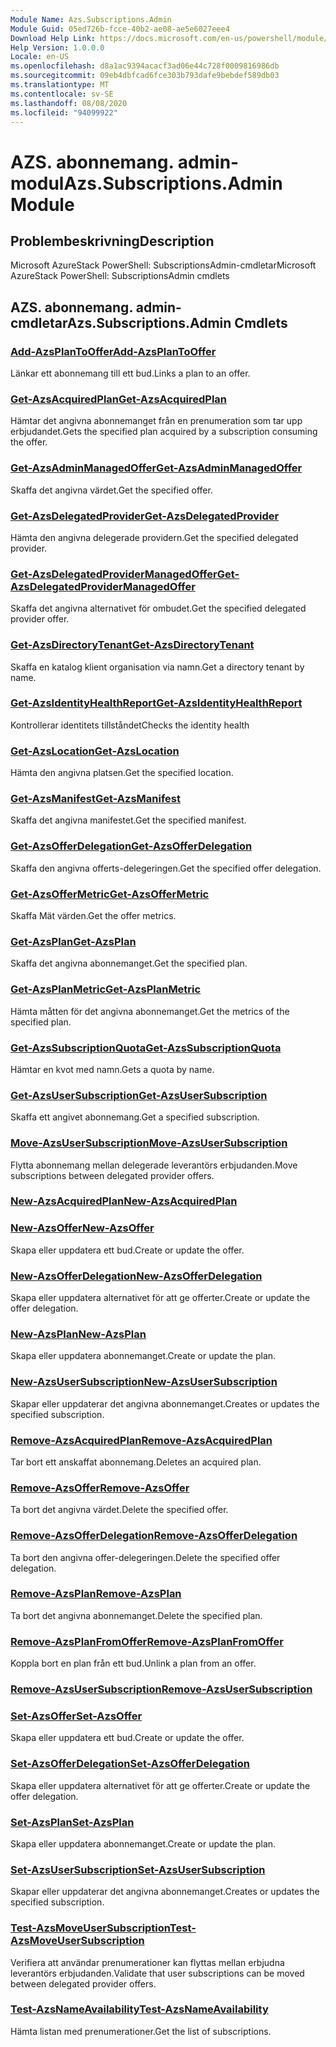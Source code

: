 ```yaml
---
Module Name: Azs.Subscriptions.Admin
Module Guid: 05ed726b-fcce-40b2-ae08-ae5e6027eee4
Download Help Link: https://docs.microsoft.com/en-us/powershell/module/azs.subscriptions.admin
Help Version: 1.0.0.0
Locale: en-US
ms.openlocfilehash: d8a1ac9394acacf3ad06e44c728f0009816986db
ms.sourcegitcommit: 09eb4dbfcad6fce303b793dafe9bebdef589db03
ms.translationtype: MT
ms.contentlocale: sv-SE
ms.lasthandoff: 08/08/2020
ms.locfileid: "94099922"
---
```

# <span data-ttu-id="53602-101">AZS. abonnemang. admin-modul</span><span class="sxs-lookup"><span data-stu-id="53602-101">Azs.Subscriptions.Admin Module</span></span>
## <span data-ttu-id="53602-102">Problembeskrivning</span><span class="sxs-lookup"><span data-stu-id="53602-102">Description</span></span>
<span data-ttu-id="53602-103">Microsoft AzureStack PowerShell: SubscriptionsAdmin-cmdletar</span><span class="sxs-lookup"><span data-stu-id="53602-103">Microsoft AzureStack PowerShell: SubscriptionsAdmin cmdlets</span></span>

## <span data-ttu-id="53602-104">AZS. abonnemang. admin-cmdletar</span><span class="sxs-lookup"><span data-stu-id="53602-104">Azs.Subscriptions.Admin Cmdlets</span></span>
### [<span data-ttu-id="53602-105">Add-AzsPlanToOffer</span><span class="sxs-lookup"><span data-stu-id="53602-105">Add-AzsPlanToOffer</span></span>](Add-AzsPlanToOffer.md)
<span data-ttu-id="53602-106">Länkar ett abonnemang till ett bud.</span><span class="sxs-lookup"><span data-stu-id="53602-106">Links a plan to an offer.</span></span>

### [<span data-ttu-id="53602-107">Get-AzsAcquiredPlan</span><span class="sxs-lookup"><span data-stu-id="53602-107">Get-AzsAcquiredPlan</span></span>](Get-AzsAcquiredPlan.md)
<span data-ttu-id="53602-108">Hämtar det angivna abonnemanget från en prenumeration som tar upp erbjudandet.</span><span class="sxs-lookup"><span data-stu-id="53602-108">Gets the specified plan acquired by a subscription consuming the offer.</span></span>

### [<span data-ttu-id="53602-109">Get-AzsAdminManagedOffer</span><span class="sxs-lookup"><span data-stu-id="53602-109">Get-AzsAdminManagedOffer</span></span>](Get-AzsAdminManagedOffer.md)
<span data-ttu-id="53602-110">Skaffa det angivna värdet.</span><span class="sxs-lookup"><span data-stu-id="53602-110">Get the specified offer.</span></span>

### [<span data-ttu-id="53602-111">Get-AzsDelegatedProvider</span><span class="sxs-lookup"><span data-stu-id="53602-111">Get-AzsDelegatedProvider</span></span>](Get-AzsDelegatedProvider.md)
<span data-ttu-id="53602-112">Hämta den angivna delegerade providern.</span><span class="sxs-lookup"><span data-stu-id="53602-112">Get the specified delegated provider.</span></span>

### [<span data-ttu-id="53602-113">Get-AzsDelegatedProviderManagedOffer</span><span class="sxs-lookup"><span data-stu-id="53602-113">Get-AzsDelegatedProviderManagedOffer</span></span>](Get-AzsDelegatedProviderManagedOffer.md)
<span data-ttu-id="53602-114">Skaffa det angivna alternativet för ombudet.</span><span class="sxs-lookup"><span data-stu-id="53602-114">Get the specified delegated provider offer.</span></span>

### [<span data-ttu-id="53602-115">Get-AzsDirectoryTenant</span><span class="sxs-lookup"><span data-stu-id="53602-115">Get-AzsDirectoryTenant</span></span>](Get-AzsDirectoryTenant.md)
<span data-ttu-id="53602-116">Skaffa en katalog klient organisation via namn.</span><span class="sxs-lookup"><span data-stu-id="53602-116">Get a directory tenant by name.</span></span>

### [<span data-ttu-id="53602-117">Get-AzsIdentityHealthReport</span><span class="sxs-lookup"><span data-stu-id="53602-117">Get-AzsIdentityHealthReport</span></span>](Get-AzsIdentityHealthReport.md)
<span data-ttu-id="53602-118">Kontrollerar identitets tillståndet</span><span class="sxs-lookup"><span data-stu-id="53602-118">Checks the identity health</span></span>

### [<span data-ttu-id="53602-119">Get-AzsLocation</span><span class="sxs-lookup"><span data-stu-id="53602-119">Get-AzsLocation</span></span>](Get-AzsLocation.md)
<span data-ttu-id="53602-120">Hämta den angivna platsen.</span><span class="sxs-lookup"><span data-stu-id="53602-120">Get the specified location.</span></span>

### [<span data-ttu-id="53602-121">Get-AzsManifest</span><span class="sxs-lookup"><span data-stu-id="53602-121">Get-AzsManifest</span></span>](Get-AzsManifest.md)
<span data-ttu-id="53602-122">Skaffa det angivna manifestet.</span><span class="sxs-lookup"><span data-stu-id="53602-122">Get the specified manifest.</span></span>

### [<span data-ttu-id="53602-123">Get-AzsOfferDelegation</span><span class="sxs-lookup"><span data-stu-id="53602-123">Get-AzsOfferDelegation</span></span>](Get-AzsOfferDelegation.md)
<span data-ttu-id="53602-124">Skaffa den angivna offerts-delegeringen.</span><span class="sxs-lookup"><span data-stu-id="53602-124">Get the specified offer delegation.</span></span>

### [<span data-ttu-id="53602-125">Get-AzsOfferMetric</span><span class="sxs-lookup"><span data-stu-id="53602-125">Get-AzsOfferMetric</span></span>](Get-AzsOfferMetric.md)
<span data-ttu-id="53602-126">Skaffa Mät värden.</span><span class="sxs-lookup"><span data-stu-id="53602-126">Get the offer metrics.</span></span>

### [<span data-ttu-id="53602-127">Get-AzsPlan</span><span class="sxs-lookup"><span data-stu-id="53602-127">Get-AzsPlan</span></span>](Get-AzsPlan.md)
<span data-ttu-id="53602-128">Skaffa det angivna abonnemanget.</span><span class="sxs-lookup"><span data-stu-id="53602-128">Get the specified plan.</span></span>

### [<span data-ttu-id="53602-129">Get-AzsPlanMetric</span><span class="sxs-lookup"><span data-stu-id="53602-129">Get-AzsPlanMetric</span></span>](Get-AzsPlanMetric.md)
<span data-ttu-id="53602-130">Hämta måtten för det angivna abonnemanget.</span><span class="sxs-lookup"><span data-stu-id="53602-130">Get the metrics of the specified plan.</span></span>

### [<span data-ttu-id="53602-131">Get-AzsSubscriptionQuota</span><span class="sxs-lookup"><span data-stu-id="53602-131">Get-AzsSubscriptionQuota</span></span>](Get-AzsSubscriptionQuota.md)
<span data-ttu-id="53602-132">Hämtar en kvot med namn.</span><span class="sxs-lookup"><span data-stu-id="53602-132">Gets a quota by name.</span></span>

### [<span data-ttu-id="53602-133">Get-AzsUserSubscription</span><span class="sxs-lookup"><span data-stu-id="53602-133">Get-AzsUserSubscription</span></span>](Get-AzsUserSubscription.md)
<span data-ttu-id="53602-134">Skaffa ett angivet abonnemang.</span><span class="sxs-lookup"><span data-stu-id="53602-134">Get a specified subscription.</span></span>

### [<span data-ttu-id="53602-135">Move-AzsUserSubscription</span><span class="sxs-lookup"><span data-stu-id="53602-135">Move-AzsUserSubscription</span></span>](Move-AzsUserSubscription.md)
<span data-ttu-id="53602-136">Flytta abonnemang mellan delegerade leverantörs erbjudanden.</span><span class="sxs-lookup"><span data-stu-id="53602-136">Move subscriptions between delegated provider offers.</span></span>

### [<span data-ttu-id="53602-137">New-AzsAcquiredPlan</span><span class="sxs-lookup"><span data-stu-id="53602-137">New-AzsAcquiredPlan</span></span>](New-AzsAcquiredPlan.md)


### [<span data-ttu-id="53602-138">New-AzsOffer</span><span class="sxs-lookup"><span data-stu-id="53602-138">New-AzsOffer</span></span>](New-AzsOffer.md)
<span data-ttu-id="53602-139">Skapa eller uppdatera ett bud.</span><span class="sxs-lookup"><span data-stu-id="53602-139">Create or update the offer.</span></span>

### [<span data-ttu-id="53602-140">New-AzsOfferDelegation</span><span class="sxs-lookup"><span data-stu-id="53602-140">New-AzsOfferDelegation</span></span>](New-AzsOfferDelegation.md)
<span data-ttu-id="53602-141">Skapa eller uppdatera alternativet för att ge offerter.</span><span class="sxs-lookup"><span data-stu-id="53602-141">Create or update the offer delegation.</span></span>

### [<span data-ttu-id="53602-142">New-AzsPlan</span><span class="sxs-lookup"><span data-stu-id="53602-142">New-AzsPlan</span></span>](New-AzsPlan.md)
<span data-ttu-id="53602-143">Skapa eller uppdatera abonnemanget.</span><span class="sxs-lookup"><span data-stu-id="53602-143">Create or update the plan.</span></span>

### [<span data-ttu-id="53602-144">New-AzsUserSubscription</span><span class="sxs-lookup"><span data-stu-id="53602-144">New-AzsUserSubscription</span></span>](New-AzsUserSubscription.md)
<span data-ttu-id="53602-145">Skapar eller uppdaterar det angivna abonnemanget.</span><span class="sxs-lookup"><span data-stu-id="53602-145">Creates or updates the specified subscription.</span></span>

### [<span data-ttu-id="53602-146">Remove-AzsAcquiredPlan</span><span class="sxs-lookup"><span data-stu-id="53602-146">Remove-AzsAcquiredPlan</span></span>](Remove-AzsAcquiredPlan.md)
<span data-ttu-id="53602-147">Tar bort ett anskaffat abonnemang.</span><span class="sxs-lookup"><span data-stu-id="53602-147">Deletes an acquired plan.</span></span>

### [<span data-ttu-id="53602-148">Remove-AzsOffer</span><span class="sxs-lookup"><span data-stu-id="53602-148">Remove-AzsOffer</span></span>](Remove-AzsOffer.md)
<span data-ttu-id="53602-149">Ta bort det angivna värdet.</span><span class="sxs-lookup"><span data-stu-id="53602-149">Delete the specified offer.</span></span>

### [<span data-ttu-id="53602-150">Remove-AzsOfferDelegation</span><span class="sxs-lookup"><span data-stu-id="53602-150">Remove-AzsOfferDelegation</span></span>](Remove-AzsOfferDelegation.md)
<span data-ttu-id="53602-151">Ta bort den angivna offer-delegeringen.</span><span class="sxs-lookup"><span data-stu-id="53602-151">Delete the specified offer delegation.</span></span>

### [<span data-ttu-id="53602-152">Remove-AzsPlan</span><span class="sxs-lookup"><span data-stu-id="53602-152">Remove-AzsPlan</span></span>](Remove-AzsPlan.md)
<span data-ttu-id="53602-153">Ta bort det angivna abonnemanget.</span><span class="sxs-lookup"><span data-stu-id="53602-153">Delete the specified plan.</span></span>

### [<span data-ttu-id="53602-154">Remove-AzsPlanFromOffer</span><span class="sxs-lookup"><span data-stu-id="53602-154">Remove-AzsPlanFromOffer</span></span>](Remove-AzsPlanFromOffer.md)
<span data-ttu-id="53602-155">Koppla bort en plan från ett bud.</span><span class="sxs-lookup"><span data-stu-id="53602-155">Unlink a plan from an offer.</span></span>

### [<span data-ttu-id="53602-156">Remove-AzsUserSubscription</span><span class="sxs-lookup"><span data-stu-id="53602-156">Remove-AzsUserSubscription</span></span>](Remove-AzsUserSubscription.md)


### [<span data-ttu-id="53602-157">Set-AzsOffer</span><span class="sxs-lookup"><span data-stu-id="53602-157">Set-AzsOffer</span></span>](Set-AzsOffer.md)
<span data-ttu-id="53602-158">Skapa eller uppdatera ett bud.</span><span class="sxs-lookup"><span data-stu-id="53602-158">Create or update the offer.</span></span>

### [<span data-ttu-id="53602-159">Set-AzsOfferDelegation</span><span class="sxs-lookup"><span data-stu-id="53602-159">Set-AzsOfferDelegation</span></span>](Set-AzsOfferDelegation.md)
<span data-ttu-id="53602-160">Skapa eller uppdatera alternativet för att ge offerter.</span><span class="sxs-lookup"><span data-stu-id="53602-160">Create or update the offer delegation.</span></span>

### [<span data-ttu-id="53602-161">Set-AzsPlan</span><span class="sxs-lookup"><span data-stu-id="53602-161">Set-AzsPlan</span></span>](Set-AzsPlan.md)
<span data-ttu-id="53602-162">Skapa eller uppdatera abonnemanget.</span><span class="sxs-lookup"><span data-stu-id="53602-162">Create or update the plan.</span></span>

### [<span data-ttu-id="53602-163">Set-AzsUserSubscription</span><span class="sxs-lookup"><span data-stu-id="53602-163">Set-AzsUserSubscription</span></span>](Set-AzsUserSubscription.md)
<span data-ttu-id="53602-164">Skapar eller uppdaterar det angivna abonnemanget.</span><span class="sxs-lookup"><span data-stu-id="53602-164">Creates or updates the specified subscription.</span></span>

### [<span data-ttu-id="53602-165">Test-AzsMoveUserSubscription</span><span class="sxs-lookup"><span data-stu-id="53602-165">Test-AzsMoveUserSubscription</span></span>](Test-AzsMoveUserSubscription.md)
<span data-ttu-id="53602-166">Verifiera att användar prenumerationer kan flyttas mellan erbjudna leverantörs erbjudanden.</span><span class="sxs-lookup"><span data-stu-id="53602-166">Validate that user subscriptions can be moved between delegated provider offers.</span></span>

### [<span data-ttu-id="53602-167">Test-AzsNameAvailability</span><span class="sxs-lookup"><span data-stu-id="53602-167">Test-AzsNameAvailability</span></span>](Test-AzsNameAvailability.md)
<span data-ttu-id="53602-168">Hämta listan med prenumerationer.</span><span class="sxs-lookup"><span data-stu-id="53602-168">Get the list of subscriptions.</span></span>

